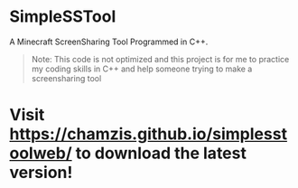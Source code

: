 # SimpleSSTool

A Minecraft ScreenSharing Tool Programmed in C++.            

> Note: This code is not optimized and this project is for me to practice my coding skills in C++ and help someone trying to make a screensharing tool

# Visit https://chamzis.github.io/simplesstoolweb/ to download the latest version!
